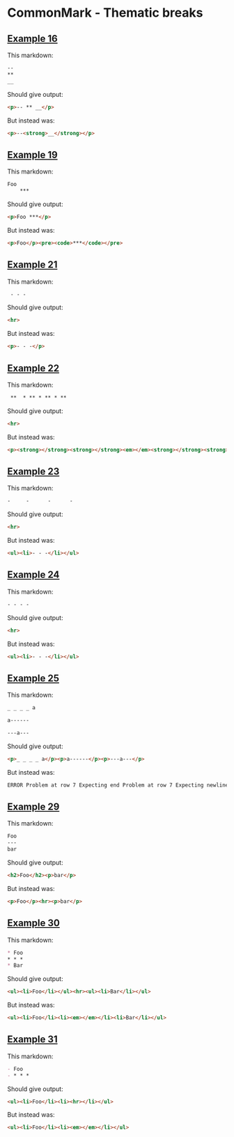 # CommonMark - Thematic breaks

## [Example 16](https://spec.commonmark.org/0.29/#example-16)

This markdown:

```markdown
--
**
__

```

Should give output:

```html
<p>-- ** __</p>
```

But instead was:

```html
<p>--<strong>__</strong></p>
```
## [Example 19](https://spec.commonmark.org/0.29/#example-19)

This markdown:

```markdown
Foo
    ***

```

Should give output:

```html
<p>Foo ***</p>
```

But instead was:

```html
<p>Foo</p><pre><code>***</code></pre>
```
## [Example 21](https://spec.commonmark.org/0.29/#example-21)

This markdown:

```markdown
 - - -

```

Should give output:

```html
<hr>
```

But instead was:

```html
<p>- - -</p>
```
## [Example 22](https://spec.commonmark.org/0.29/#example-22)

This markdown:

```markdown
 **  * ** * ** * **

```

Should give output:

```html
<hr>
```

But instead was:

```html
<p><strong></strong><strong></strong><em></em><strong></strong><strong></strong></p>
```
## [Example 23](https://spec.commonmark.org/0.29/#example-23)

This markdown:

```markdown
-     -      -      -

```

Should give output:

```html
<hr>
```

But instead was:

```html
<ul><li>- - -</li></ul>
```
## [Example 24](https://spec.commonmark.org/0.29/#example-24)

This markdown:

```markdown
- - - -    

```

Should give output:

```html
<hr>
```

But instead was:

```html
<ul><li>- - -</li></ul>
```
## [Example 25](https://spec.commonmark.org/0.29/#example-25)

This markdown:

```markdown
_ _ _ _ a

a------

---a---

```

Should give output:

```html
<p>_ _ _ _ a</p><p>a------</p><p>---a---</p>
```

But instead was:

```html
ERROR Problem at row 7 Expecting end Problem at row 7 Expecting newline
```
## [Example 29](https://spec.commonmark.org/0.29/#example-29)

This markdown:

```markdown
Foo
---
bar

```

Should give output:

```html
<h2>Foo</h2><p>bar</p>
```

But instead was:

```html
<p>Foo</p><hr><p>bar</p>
```
## [Example 30](https://spec.commonmark.org/0.29/#example-30)

This markdown:

```markdown
* Foo
* * *
* Bar

```

Should give output:

```html
<ul><li>Foo</li></ul><hr><ul><li>Bar</li></ul>
```

But instead was:

```html
<ul><li>Foo</li><li><em></em></li><li>Bar</li></ul>
```
## [Example 31](https://spec.commonmark.org/0.29/#example-31)

This markdown:

```markdown
- Foo
- * * *

```

Should give output:

```html
<ul><li>Foo</li><li><hr></li></ul>
```

But instead was:

```html
<ul><li>Foo</li><li><em></em></li></ul>
```

